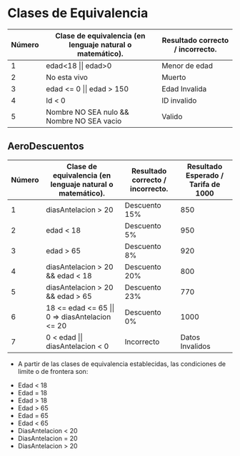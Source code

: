 ﻿# Clases de Equivalencia

|  Número        |Clase de equivalencia (en lenguaje natural o matemático).|Resultado correcto / incorrecto.        |
|----------------|-----------------------------------|-----------------------------|
|1		 |edad<18 \|\| edad>0                |Menor de edad           	   |
|2               |No esta vivo		             |Muerto                       |
|3	         |edad <= 0 \|\| edad > 150            |Edad Invalida|
|4	         |Id < 0|ID invalido        |
|5	         |Nombre NO SEA nulo && Nombre NO SEA vacio |Valido|

## AeroDescuentos

|  Número        |Clase de equivalencia (en lenguaje natural o matemático).|Resultado correcto / incorrecto.        |Resultado Esperado / Tarifa de 1000|
|----------------|-----------------------------------|-----------------------------|-----------------------------|
|1		 |diasAntelacion > 20 |Descuento 15%           	   |850|
|2               |edad < 18 |Descuento 5%                       |950|
|3	         |edad > 65|Descuento 8%|920
|4	         |diasAntelacion > 20 && edad < 18|Descuento 20%       |800|
|5	         |diasAntelacion > 20 && edad > 65|Descuento 23%|770|
|6	         |18 <= edad <= 65 \|\| 0 => diasAntelacion <= 20 |Descuento 0%|1000|
|7	         |0 < edad  \|\| diasAntelacion < 0  |Incorrecto|Datos Invalidos |

* A partir de las clases de equivalencia establecidas, las condiciones de limite o de frontera son:
- Edad < 18
- Edad = 18
- Edad > 18
- Edad > 65
- Edad = 65
- Edad < 65
- DiasAntelacion < 20
- DiasAntelacion = 20
- DiasAntelacion > 20